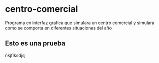 # centro-comercial
Programa en interfaz grafica que simulara un centro comercial y simulara como se comporta en diferentes situaciones del año


## Esto es una prueba

ñkjflksdjsj